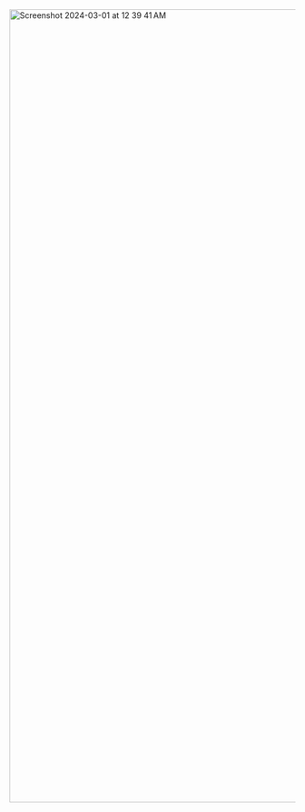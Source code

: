 <img width="1397" alt="Screenshot 2024-03-01 at 12 39 41 AM" src="https://github.com/PranithaPoosa/snowflake-dbt-retail-data/assets/114799068/5d2fd921-88e2-48cc-a153-50658979cc7f">
